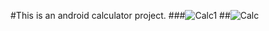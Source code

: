 #This is an android calculator project.
###![Calc1](https://user-images.githubusercontent.com/110718166/236285769-844d9ec2-0038-4f32-a829-c61cbe60d8b8.jpeg)
##![Calc](https://user-images.githubusercontent.com/110718166/236285975-27491f95-f73f-4b96-b52c-662ce9a9df77.jpeg)
